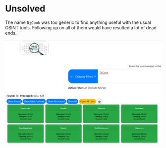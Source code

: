 # Unsolved

The name `DjCook` was too generic to find anything useful with the usual OSINT tools. Following up on all of them would have resulted a lot of dead ends.

![](screenshots/1.png)